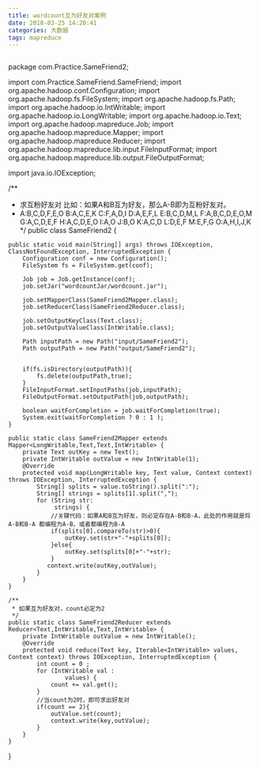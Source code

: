 ```yaml
---
title: wordcount互为好友对案例
date: 2018-03-25 14:20:41
categories: 大数据
tags: mapreduce
---
```

```Java
```
package com.Practice.SameFriend2;

import com.Practice.SameFriend.SameFriend;
import org.apache.hadoop.conf.Configuration;
import org.apache.hadoop.fs.FileSystem;
import org.apache.hadoop.fs.Path;
import org.apache.hadoop.io.IntWritable;
import org.apache.hadoop.io.LongWritable;
import org.apache.hadoop.io.Text;
import org.apache.hadoop.mapreduce.Job;
import org.apache.hadoop.mapreduce.Mapper;
import org.apache.hadoop.mapreduce.Reducer;
import org.apache.hadoop.mapreduce.lib.input.FileInputFormat;
import org.apache.hadoop.mapreduce.lib.output.FileOutputFormat;

import java.io.IOException;

/**
 * 求互粉好友对 比如：如果A和B互为好友，那么A-B即为互粉好友对。
 *   A:B,C,D,F,E,O
     B:A,C,E,K
     C:F,A,D,I
     D:A,E,F,L
     E:B,C,D,M,L
     F:A,B,C,D,E,O,M
     G:A,C,D,E,F
     H:A,C,D,E,O
     I:A,O
     J:B,O
     K:A,C,D
     L:D,E,F
     M:E,F,G
     O:A,H,I,J,K
 */
public class SameFriend2 {

    public static void main(String[] args) throws IOException, ClassNotFoundException, InterruptedException {
        Configuration conf = new Configuration();
        FileSystem fs = FileSystem.get(conf);

        Job job = Job.getInstance(conf);
        job.setJar("wordcountJar/wordcount.jar");

        job.setMapperClass(SameFriend2Mapper.class);
        job.setReducerClass(SameFriend2Reducer.class);

        job.setOutputKeyClass(Text.class);
        job.setOutputValueClass(IntWritable.class);

        Path inputPath = new Path("input/SameFriend2");
        Path outputPath = new Path("output/SameFriend2");


        if(fs.isDirectory(outputPath)){
            fs.delete(outputPath,true);
        }
        FileInputFormat.setInputPaths(job,inputPath);
        FileOutputFormat.setOutputPath(job,outputPath);

        boolean waitForCompletion = job.waitForCompletion(true);
        System.exit(waitForCompletion ? 0 : 1 );
    }

    public static class SameFriend2Mapper extends Mapper<LongWritable,Text,Text,IntWritable> {
        private Text outKey = new Text();
        private IntWritable outValue = new IntWritable(1);
        @Override
        protected void map(LongWritable key, Text value, Context context) throws IOException, InterruptedException {
            String[] splits = value.toString().split(":");
            String[] strings = splits[1].split(",");
            for (String str:
                 strings) {
                //关键代码：如果A和B互为好友，则必定存在A-B和B-A，此处的作用就是将A-B和B-A 都编程为A-B，或者都编程为B-A
                if(splits[0].compareTo(str)>0){
                    outKey.set(str+"-"+splits[0]);
                }else{
                    outKey.set(splits[0]+"-"+str);
                }
               context.write(outKey,outValue);
            }
        }
    }

    /**
     * 如果互为好友对，count必定为2
     */
    public static class SameFriend2Reducer extends Reducer<Text,IntWritable,Text,IntWritable> {
        private IntWritable outValue = new IntWritable();
        @Override
        protected void reduce(Text key, Iterable<IntWritable> values, Context context) throws IOException, InterruptedException {
            int count = 0 ;
            for (IntWritable val :
                    values) {
                count += val.get();
            }
            //当count为2时，即可求出好友对
            if(count == 2){
                outValue.set(count);
                context.write(key,outValue);
            }
        }
    }
}

```
```